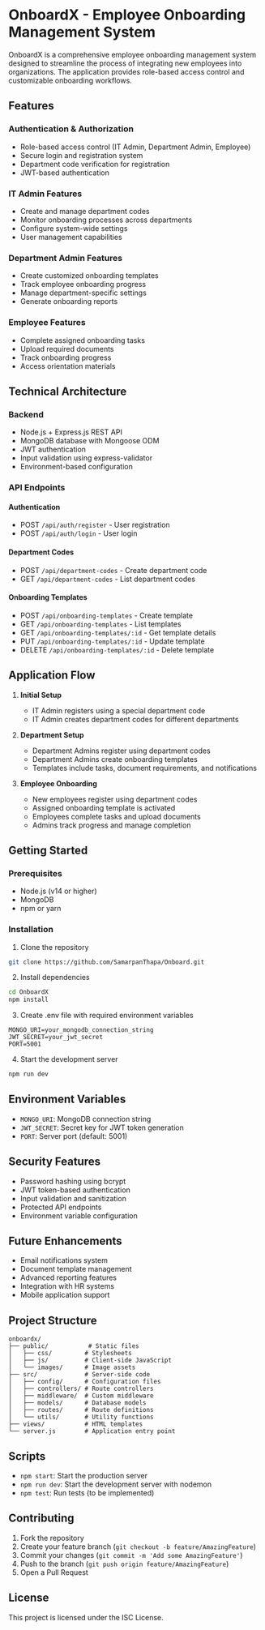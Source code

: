 # OnboardX - Employee Onboarding Management System

OnboardX is a comprehensive employee onboarding management system designed to streamline the process of integrating new employees into organizations. The application provides role-based access control and customizable onboarding workflows.

## Features

### Authentication & Authorization
- Role-based access control (IT Admin, Department Admin, Employee)
- Secure login and registration system
- Department code verification for registration
- JWT-based authentication

### IT Admin Features
- Create and manage department codes
- Monitor onboarding processes across departments
- Configure system-wide settings
- User management capabilities

### Department Admin Features
- Create customized onboarding templates
- Track employee onboarding progress
- Manage department-specific settings
- Generate onboarding reports

### Employee Features
- Complete assigned onboarding tasks
- Upload required documents
- Track onboarding progress
- Access orientation materials

## Technical Architecture

### Backend
- Node.js + Express.js REST API
- MongoDB database with Mongoose ODM
- JWT authentication
- Input validation using express-validator
- Environment-based configuration

### API Endpoints

#### Authentication
- POST `/api/auth/register` - User registration
- POST `/api/auth/login` - User login

#### Department Codes
- POST `/api/department-codes` - Create department code
- GET `/api/department-codes` - List department codes

#### Onboarding Templates
- POST `/api/onboarding-templates` - Create template
- GET `/api/onboarding-templates` - List templates
- GET `/api/onboarding-templates/:id` - Get template details
- PUT `/api/onboarding-templates/:id` - Update template
- DELETE `/api/onboarding-templates/:id` - Delete template

## Application Flow

1. **Initial Setup**
   - IT Admin registers using a special department code
   - IT Admin creates department codes for different departments

2. **Department Setup**
   - Department Admins register using department codes
   - Department Admins create onboarding templates
   - Templates include tasks, document requirements, and notifications

3. **Employee Onboarding**
   - New employees register using department codes
   - Assigned onboarding template is activated
   - Employees complete tasks and upload documents
   - Admins track progress and manage completion

## Getting Started

### Prerequisites
- Node.js (v14 or higher)
- MongoDB
- npm or yarn

### Installation
1. Clone the repository
```bash
git clone https://github.com/SamarpanThapa/Onboard.git
```

2. Install dependencies
```bash
cd OnboardX
npm install
```

3. Create .env file with required environment variables
```env
MONGO_URI=your_mongodb_connection_string
JWT_SECRET=your_jwt_secret
PORT=5001
```

4. Start the development server
```bash
npm run dev
```

## Environment Variables

- `MONGO_URI`: MongoDB connection string
- `JWT_SECRET`: Secret key for JWT token generation
- `PORT`: Server port (default: 5001)

## Security Features

- Password hashing using bcrypt
- JWT token-based authentication
- Input validation and sanitization
- Protected API endpoints
- Environment variable configuration

## Future Enhancements

- Email notifications system
- Document template management
- Advanced reporting features
- Integration with HR systems
- Mobile application support

## Project Structure

```
onboardx/
├── public/           # Static files
│   ├── css/         # Stylesheets
│   ├── js/          # Client-side JavaScript
│   └── images/      # Image assets
├── src/             # Server-side code
│   ├── config/      # Configuration files
│   ├── controllers/ # Route controllers
│   ├── middleware/  # Custom middleware
│   ├── models/      # Database models
│   ├── routes/      # Route definitions
│   └── utils/       # Utility functions
├── views/           # HTML templates
└── server.js        # Application entry point
```

## Scripts

- `npm start`: Start the production server
- `npm run dev`: Start the development server with nodemon
- `npm test`: Run tests (to be implemented)

## Contributing

1. Fork the repository
2. Create your feature branch (`git checkout -b feature/AmazingFeature`)
3. Commit your changes (`git commit -m 'Add some AmazingFeature'`)
4. Push to the branch (`git push origin feature/AmazingFeature`)
5. Open a Pull Request

## License

This project is licensed under the ISC License. 
